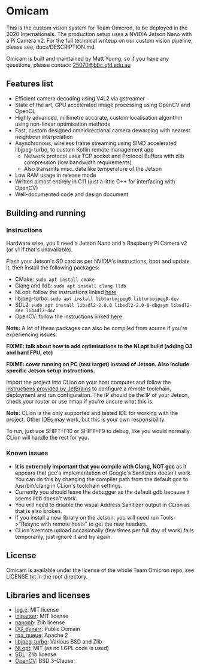 # Omicam

This is the custom vision system for Team Omicron, to be deployed in the 2020 Internationals. 
The production setup uses a NVIDIA Jetson Nano with a Pi Camera v2.
For the full technical writeup on our custom vision pipeline, please see, docs/DESCRIPTION.md.

Omicam is built and maintained by Matt Young, so if you have any questions, please contact: 25070@bbc.qld.edu.au

## Features list
- Efficient camera decoding using V4L2 via gstreamer
- State of the art, GPU accelerated image processing using OpenCV and OpenCL
- Highly advanced, millimetre accurate, custom localisation algorithm using non-linear optimisation methods
- Fast, custom designed omnidirectional camera dewarping with nearest neighbour interpolation
- Asynchronous, wireless frame streaming using SIMD accelerated libjpeg-turbo, to custom Kotlin remote management app
    - Network protocol uses TCP socket and Protocol Buffers with zlib compression (low bandwidth requirements)
    - Also transmits misc. data like temperature of the Jetson
- Low RAM usage in release mode
- Written almost entirely in C11 (just a little C++ for interfacing with OpenCV)
- Well-documented code and design document

## Building and running
### Instructions
Hardware wise, you'll need a Jetson Nano and a Raspberry Pi Camera v2 (or v1 if that's unavailable).

Flash your Jetson's SD card as per NVIDIA's instructions, boot and update it, then install the following packages:
- CMake: `sudo apt install cmake`
- Clang and lldb: `sudo apt install clang lldb`
- NLopt: follow the instructions linked [here](https://NLopt.readthedocs.io/en/latest/)
- libjpeg-turbo: `sudo apt install libturbojpeg0 libturbojpeg0-dev`
- SDL2: `sudo apt install libsdl2-2.0.0 libsdl2-2.0-0-dbgsym libsdl2-dev libsdl2-doc`
- OpenCV: follow the instructions linked [here](https://docs.opencv.org/master/d7/d9f/tutorial_linux_install.html)

**Note:** A lot of these packages can also be compiled from source if you're experiencing issues.

**FIXME: talk about how to add optimisations to the NLopt build (adding O3 and hard FPU, etc)**

**FIXME: cover running on PC (test target) instead of Jetson. Also include specific Jetson setup instructions.**

Import the project into CLion on your host computer and follow the 
[instructions provided by JetBrains](https://www.jetbrains.com/help/clion/remote-projects-support.html) to configure a 
remote toolchain, deployment and run configuration. The IP should be the IP of your Jetson, check your router or use nmap
if you're unsure what this is.

**Note:** CLion is the only supported and tested IDE for working with the project. Other IDEs may work, but this is
your own responsibility.

To run, just use SHIFT+F10 or SHIFT+F9 to debug, like you would normally. CLion will handle the rest for you. 

### Known issues
- **It is extremely important that you compile with Clang, NOT gcc** as it appears that gcc's implementation 
of Google's Sanitizers doesn't work. You can do this by changing the compiler path from the default gcc 
to /usr/bin/clang in CLion's toolchain settings.
- Currently you should leave the debugger as the default gdb because it seems lldb doesn't work.
- You will need to disable the visual Address Sanitizer output in CLion as that is also broken.
- If you install a new library on the Jetson, you will need run Tools->"Resync with remote hosts" to get the new headers.
- CLion's remote upload occasionally (few times per full day of work) fails temporarily, just ignore it and try again.

## License
Omicam is available under the license of the whole Team Omicron repo, see LICENSE.txt in the root directory. 

## Libraries and licenses
- [log.c](https://github.com/rxi/log.c): MIT license
- [iniparser](https://github.com/ndevilla/iniparser): MIT license
- [nanopb](https://github.com/nanopb/nanopb): Zlib license
- [DG_dynarr](https://github.com/DanielGibson/Snippets/blob/master/DG_dynarr.h): Public Domain
- [rpa_queue](https://github.com/chrismerck/rpa_queue): Apache 2
- [libjpeg-turbo](https://github.com/libjpeg-turbo/libjpeg-turbo): Various BSD and Zlib
- [NLopt](https://github.com/stevengj/nlopt): MIT (as no LGPL code is used)
- [SDL](https://www.libsdl.org/): Zlib license
- [OpenCV](https://opencv.org/): BSD 3-Clause